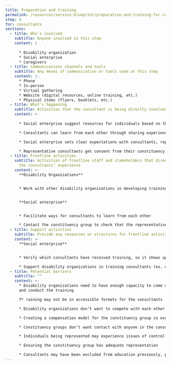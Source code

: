 ```yaml
---
title: Preparation and training
permalink: /resources/service-blueprint/preparation-and-training-for-consultants/
step: 4
for: consultants
sections:
  - title: Who's involved
    subtitle: Anyone involved in this step
    content: |
      
      * Disability organization
      * Social enterprise
      * Caregivers
  - title: Communications channels and tools
    subtitle: Any means of communication or tools used at this step
    content: |-
      * Phone
      * In-person
      * Virtual gathering
      * Website (digital resources, online training, etc.)
      * Physical items (flyers, booklets, etc.)
  - title: What's happening
    subtitle: Activities that the consultant is being directly involved in
    content: >-
      
      * Social enterprise suggest resources for individuals based on their lived experience and expertise, and work with disability organizations to deliver training

      * Consultants can learn from each other through sharing experiences

      * Social enterprise sets clear expectations with consultants, representative consultants, and caregivers on their role

      * Representative consultants get consent from their constituency group to represent them and are trained on how to represent others
  - title: Frontline activities
    subtitle: Activities of frontline staff and stakeholders that directly support
      the consultants’ experience
    content: >-
      **Disability Organizations** 


      * Work with other disability organizations in developing training for consultants


      **Social enterprise**


      * Facilitate ways for consultants to learn from each other

      * Contact the constituency group to check that the representative consultant has been approved to represent them
  - title: Support activities
    subtitle: Provide any resources or structures for frontline activities to happen
    content: >-
      **Social enterprise**


      * Verify which consultants have received training, so it shows up on the consultant page

      * Support disability organizations in training consultants (ex. offer resources, software licenses, printed materials, etc.)
  - title: Potential barriers
    subtitle: ""
    content: >-
      * Disability organizations need to have enough capacity to come up with
      and conduct the training

      T* raining may not be in accessible formats for the consultants

      * Disability organizations don’t want to compete with each other to provide training

      * Creating a compensation model for the constituency group so everyone is compensated

      * Constituency groups don’t want contact with anyone in the consulting process besides their representative, how do we verify that they’ve given consent?

      * Individuals being represented may experience issues of control from their caregiver or family member, and therefore can’t express themselves truthfully

      * Ensuring the constituency group has adequate representation

      * Consultants may have been excluded from education previously, presenting certain accessibility challenges for training
---
```

